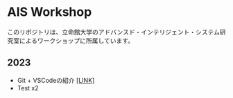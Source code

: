 # AIS Workshop

このリポジトリは、立命館大学のアドバンスド・インテリジェント・システム研究室によるワークショップに所属しています。

## 2023

- Git + VSCodeの紹介 [[LINK]](2023/git_workshop/)
- Test x2

